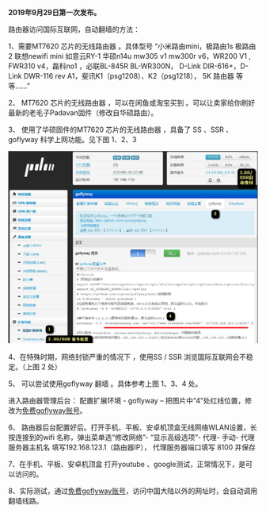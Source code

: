 **2019年9月29日第一次发布。**

路由器访问国际互联网，自动翻墙的方法：

1、需要MT7620 芯片的无线路由器 。具体型号 “小米路由mini，极路由1s 极路由2  联想newifi mini  如意云RY-1 华硕n14u  mw305 v1  mw300r v6，WR200 V1 , FWR310 v4，磊科no1 ，必联BL-845R BL-WR300N， D-Link DIR-616+，D-Link DWR-116 rev A1，斐讯K1（psg1208）、K2（psg1218）， 5K 路由器 等等……”

2、 MT7620 芯片的无线路由器 ，可以在闲鱼或淘宝买到 。可以让卖家给你刷好最新的老毛子Padavan固件（修改自华硕路由）。

3、 使用了华硕固件的MT7620 芯片的无线路由器 ，具备了 SS 、SSR 、goflyway 科学上网功能。见下图 1、2、3

![](./static/luyouqi1.jpg)

4、在特殊时期，网络封锁严重的情况下 ，使用SS / SSR 浏览国际互联网会不稳定。（上图 2 处）

5、 可以尝试使用goflyway 翻墙 。具体参考上图 1、3、4 处。

进入路由器管理后台： 配置扩展环境 - goflyway – 把图片中“4”处红线位置，修改为[免费goflyway账号](./Goflyway免费账号.md)。

6、 路由器后台配置好后。打开手机、平板、安卓机顶盒无线网络WLAN设置，长按连接到的wifi 名称，弹出菜单选“修改网络”- “显示高级选项”- 代理- 手动- 代理服务器主机名 填写192.168.123.1（路由器IP）， 代理服务器端口填写 8100  并保存

7、在手机、平板、安卓机顶盒 打开youtube 、google测试，正常情况下，是可以访问的。

8、实际测试，通过[免费goflyway账号](./Goflyway免费账号.md)，访问中国大陆以外的网址时，会自动调用翻墙线路。
